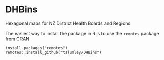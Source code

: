 # DHBins
Hexagonal maps for NZ District Health Boards and Regions

The easiest way to install the package in R is to use the `remotes` package from CRAN

```
install.packages("remotes")
remotes::install_github("tslumley/DHBins")
```

